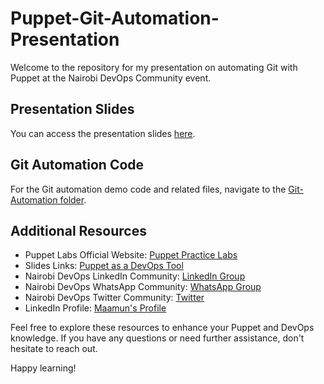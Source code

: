 # Puppet-Git-Automation-Presentation

Welcome to the repository for my presentation on automating Git with Puppet at the Nairobi DevOps Community event.

## Presentation Slides

You can access the presentation slides [here](https://docs.google.com/presentation/d/1-L8KxpodclZZaFPUCxHTtIk0QQNKKveYr8kgL12ajIM/edit?usp=sharing).

## Git Automation Code

For the Git automation demo code and related files, navigate to the [Git-Automation folder](https://github.com/puppetlabs-seteam/control-repo).

## Additional Resources

- Puppet Labs Official Website: [Puppet Practice Labs](https://training.puppet.com/pages/20/puppet-practice-labs)
- Slides Links: [Puppet as a DevOps Tool](https://docs.google.com/presentation/d/1-L8KxpodclZZaFPUCxHTtIk0QQNKKveYr8kgL12ajIM/edit?usp=sharing)
- Nairobi DevOps LinkedIn Community: [LinkedIn Group](https://www.linkedin.com/groups/9351099/)
- Nairobi DevOps WhatsApp Community: [WhatsApp Group](https://chat.whatsapp.com/KhRvmfhRB6S5TdRdSxqXcU)
- Nairobi DevOps Twitter Community: [Twitter](https://twitter.com/nairobidevops?s=20) 
- LinkedIn Profile: [Maamun's Profile](https://www.linkedin.com/in/maamun-bwanakombo-58849b141/)

Feel free to explore these resources to enhance your Puppet and DevOps knowledge. If you have any questions or need further assistance, don't hesitate to reach out.

Happy learning!
